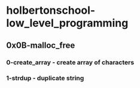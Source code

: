 # holbertonschool-low_level_programming
## 0x0B-malloc_free
### 0-create_array - create array of characters
### 1-strdup - duplicate string 
